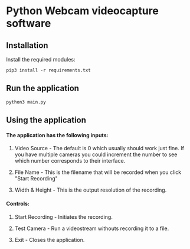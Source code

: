 # Python Webcam videocapture software 

## Installation

Install the required modules:
```
pip3 install -r requirements.txt
```

## Run the application

```
python3 main.py
```

## Using the application

#### The application has the following inputs:

1. Video Source - The default is 0 which usually should work just fine. If you have multiple cameras you could increment the number to see which number corresponds to their interface.

2. File Name - This is the filename that will be recorded when you click "Start Recording"

3. Width & Height - This is the output resolution of the recording.

#### Controls:

1. Start Recording - Initiates the recording.

2. Test Camera - Run a videostream withouts recording it to a file.

3. Exit - Closes the application.